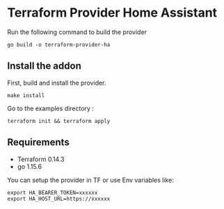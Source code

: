 # Terraform Provider Home Assistant

Run the following command to build the provider

```shell
go build -o terraform-provider-ha
```

## Install the addon

First, build and install the provider.

```shell
make install
```

Go to the examples directory :

```shell
terraform init && terraform apply
```

## Requirements

- Terraform 0.14.3
- go 1.15.6

You can setup the provider in TF or use Env variables like:

```
export HA_BEARER_TOKEN=xxxxxx
export HA_HOST_URL=https://xxxxxx
```

